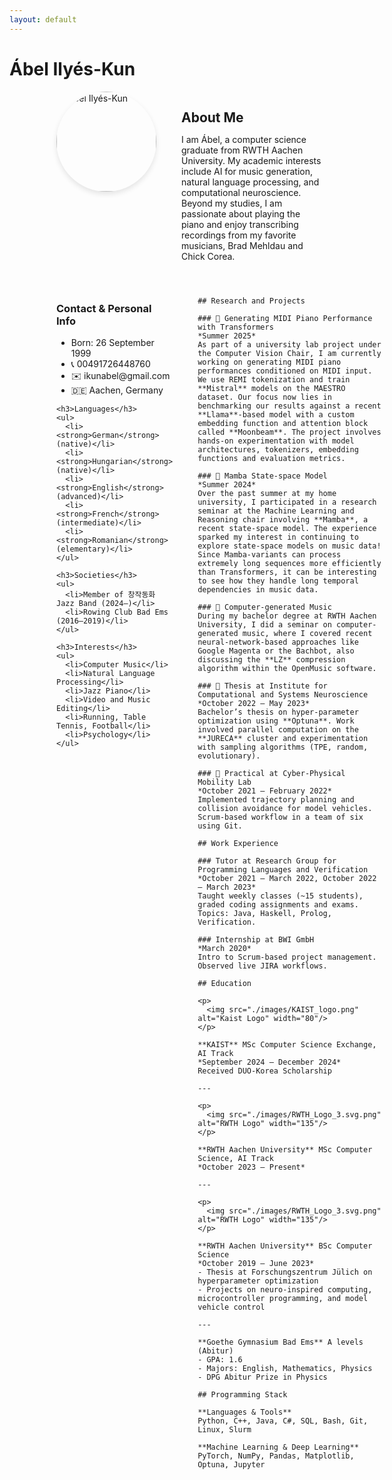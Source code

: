 ```yaml
---
layout: default
---
```


# Ábel Ilyés-Kun

<div style="display: flex; align-items: flex-start; gap: 20px; margin-bottom: 2em; margin-left: 75px;">
  <img src="./images/cjdh_busking.jpeg" alt="Ábel Ilyés-Kun" width="160" 
       style="border-radius: 50%; object-fit: cover; box-shadow: 0 4px 8px rgba(0,0,0,0.1);" />
  <div style="margin-left: 20px;">
    <h2 style="border-bottom: none; margin-bottom: 0.5em;">About Me</h2>
    <p>
      I am Ábel, a computer science graduate from RWTH Aachen University.
      My academic interests include AI for music generation, natural language processing, and computational neuroscience.
      Beyond my studies, I am passionate about playing the piano and enjoy transcribing recordings from my favorite musicians,
      Brad Mehldau and Chick Corea.
    </p>
  </div>
</div>

<div style="display: flex; gap: 40px; margin-left: 75px;">

  <!-- LEFT SIDEBAR -->
  <div style="flex: 1 1 250px; max-width: 300px;">
    <h3>Contact & Personal Info</h3>
    <ul>
      <li>Born: 26 September 1999</li>
      <li>📞 00491726448760</li>
      <li>✉️ ikunabel@gmail.com</li>
      <li>🇩🇪 Aachen, Germany</li>
    </ul>

    <h3>Languages</h3>
    <ul>
      <li><strong>German</strong> (native)</li>
      <li><strong>Hungarian</strong> (native)</li>
      <li><strong>English</strong> (advanced)</li>
      <li><strong>French</strong> (intermediate)</li>
      <li><strong>Romanian</strong> (elementary)</li>
    </ul>

    <h3>Societies</h3>
    <ul>
      <li>Member of 창작동화 Jazz Band (2024–)</li>
      <li>Rowing Club Bad Ems (2016–2019)</li>
    </ul>

    <h3>Interests</h3>
    <ul>
      <li>Computer Music</li>
      <li>Natural Language Processing</li>
      <li>Jazz Piano</li>
      <li>Video and Music Editing</li>
      <li>Running, Table Tennis, Football</li>
      <li>Psychology</li>
    </ul>
  </div>

  <!-- MAIN CONTENT -->
  <div style="flex: 3 1 600px; min-width: 300px;">

    ## Research and Projects

    ### 🎹 Generating MIDI Piano Performance with Transformers  
    *Summer 2025*  
    As part of a university lab project under the Computer Vision Chair, I am currently working on generating MIDI piano performances conditioned on MIDI input. We use REMI tokenization and train **Mistral** models on the MAESTRO dataset. Our focus now lies in benchmarking our results against a recent **Llama**-based model with a custom embedding function and attention block called **Moonbeam**. The project involves hands-on experimentation with model architectures, tokenizers, embedding functions and evaluation metrics.

    ### 🐍 Mamba State-space Model  
    *Summer 2024*  
    Over the past summer at my home university, I participated in a research seminar at the Machine Learning and Reasoning chair involving **Mamba**, a recent state-space model. The experience sparked my interest in continuing to explore state-space models on music data! Since Mamba-variants can process extremely long sequences more efficiently than Transformers, it can be interesting to see how they handle long temporal dependencies in music data.

    ### 🎵 Computer-generated Music  
    During my bachelor degree at RWTH Aachen University, I did a seminar on computer-generated music, where I covered recent neural-network-based approaches like Google Magenta or the Bachbot, also discussing the **LZ** compression algorithm within the OpenMusic software.

    ### 🧠 Thesis at Institute for Computational and Systems Neuroscience  
    *October 2022 – May 2023*  
    Bachelor’s thesis on hyper-parameter optimization using **Optuna**. Work involved parallel computation on the **JURECA** cluster and experimentation with sampling algorithms (TPE, random, evolutionary).

    ### 🚙 Practical at Cyber-Physical Mobility Lab  
    *October 2021 – February 2022*  
    Implemented trajectory planning and collision avoidance for model vehicles. Scrum-based workflow in a team of six using Git.

    ## Work Experience

    ### Tutor at Research Group for Programming Languages and Verification  
    *October 2021 – March 2022, October 2022 – March 2023*  
    Taught weekly classes (~15 students), graded coding assignments and exams. Topics: Java, Haskell, Prolog, Verification.

    ### Internship at BWI GmbH  
    *March 2020*  
    Intro to Scrum-based project management. Observed live JIRA workflows.

    ## Education

    <p>
      <img src="./images/KAIST_logo.png" alt="Kaist Logo" width="80"/>
    </p> 

    **KAIST** MSc Computer Science Exchange, AI Track  
    *September 2024 – December 2024*  
    Received DUO-Korea Scholarship

    ---

    <p>
      <img src="./images/RWTH_Logo_3.svg.png" alt="RWTH Logo" width="135"/>
    </p> 

    **RWTH Aachen University** MSc Computer Science, AI Track  
    *October 2023 – Present*

    ---

    <p>
      <img src="./images/RWTH_Logo_3.svg.png" alt="RWTH Logo" width="135"/>
    </p>

    **RWTH Aachen University** BSc Computer Science  
    *October 2019 – June 2023*  
    - Thesis at Forschungszentrum Jülich on hyperparameter optimization  
    - Projects on neuro-inspired computing, microcontroller programming, and model vehicle control

    ---

    **Goethe Gymnasium Bad Ems** A levels (Abitur)  
    - GPA: 1.6  
    - Majors: English, Mathematics, Physics  
    - DPG Abitur Prize in Physics

    ## Programming Stack

    **Languages & Tools**  
    Python, C++, Java, C#, SQL, Bash, Git, Linux, Slurm

    **Machine Learning & Deep Learning**  
    PyTorch, NumPy, Pandas, Matplotlib, Optuna, Jupyter

  </div>
</div>
